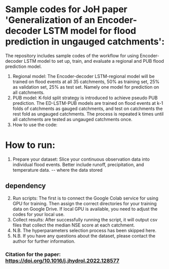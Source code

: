 # Sample codes for JoH paper 'Generalization of an Encoder-decoder LSTM model for flood prediction in ungauged catchments':
The repository includes sample codes of the workflow for using Encoder-decoder LSTM model to set up, train, and evaluate a regional and PUB flood prediction model.
1) Regional model: The Encoder-decoder LSTM-regional model will be trained on flood events at all 35 catchments, 50% as training set, 25% as validation set, 25% as test set. Namely one model for prediction on all catchments.
2) PUB model: K-fold split strategy is introduced to achieve pseudo PUB prediction. The ED-LSTM-PUB models are trained on flood events at k-1 folds of catchments as gauged catchments, and test on catchments the rest fold as ungauged catchments. The process is repeated k times until all catchments are tested as ungauged catchments once.
3) How to use the code:

# How to run:
1) Prepare your dataset: Slice your continuous observation data into individual flood events. Better include runoff, precipitation, and temperature data. --  where the data stored
## dependency
2) Run scripts: The first is to connect the Google Colab service for using GPU for training. Then assign the correct directories for your training data on Google Drive. If local GPU is available, you need to adjust the codes for your local use. 
3) Collect results: After successfully running the script, it will output csv files that collect the median NSE score at each catchment.
4) N.B. The hyperparameters selection process has been skipped here.
5) N.B. If you have any questions about the dataset, please contact the author for further information.

### Citation for the paper: https://doi.org/10.1016/j.jhydrol.2022.128577
